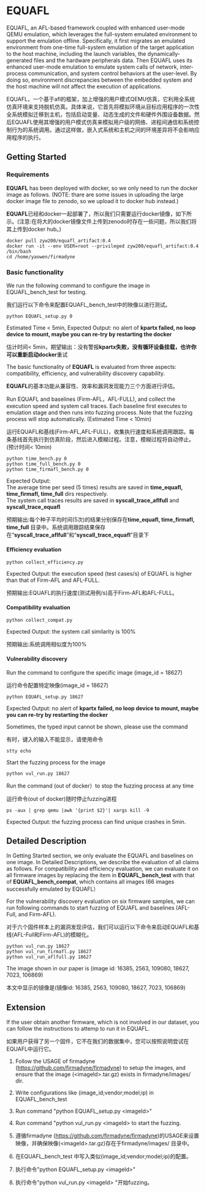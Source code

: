 
# EQUAFL

EQUAFL, an AFL-based framework coupled with enhanced user-mode QEMU emulation, which leverages the full-system emulated environment to support the emulation offline. Specifically, it first migrates an emulated environment from one-time full-system emulation of the target application to the host machine, including the launch variables, the dynamically-generated files and the hardware peripherals data. Then EQUAFL uses its enhanced user-mode emulation to emulate system calls of network, inter-process communication, and system control behaviors at the user-level. By doing so, environment discrepancies between the embedded system and the host machine will not affect the execution of applications.

EQUAFL，一个基于afl的框架，加上增强的用户模式QEMU仿真，它利用全系统仿真环境来支持脱机仿真。具体来说，它首先将模拟环境从目标应用程序的一次性全系统模拟迁移到主机，包括启动变量、动态生成的文件和硬件外围设备数据。然后EQUAFL使用其增强的用户模式仿真来模拟用户级的网络、进程间通信和系统控制行为的系统调用。通过这样做，嵌入式系统和主机之间的环境差异将不会影响应用程序的执行。

## Getting Started

### Requirements

**EQUAFL** has been deployed with docker, so we only need to run the docker image as follows. (NOTE: thare are some issues in uploading the large docker image file to zenodo, so we upload it to docker hub instead.)

**EQUAFL**已经和docker一起部署了，所以我们只需要运行docker镜像，如下所示。(注意:在将大的docker镜像文件上传到zenodo时存在一些问题，所以我们将其上传到docker hub。)

```
docker pull zyw200/equafl_artifact:0.4
docker run -it --env USER=root --privileged zyw200/equafl_artifact:0.4 /bin/bash	
cd /home/yaowen/firmadyne
```

### Basic functionality
We  run the following command to configure the image in EQUAFL_bench_test for testing.

我们运行以下命令来配置EQUAFL_bench_test中的映像以进行测试。

```
python EQUAFL_setup.py 0
```

Estimated Time < 5min,  Expected Output: no alert of **kpartx failed, no loop device to mount, maybe you can re-try by restarting the docker**

估计时间< 5min，期望输出：没有警报**kpartx失败，没有循环设备挂载，也许你可以重新启动docker**重试

The basic functionality of **EQUAFL** is evaluated from three aspects: compatibility, efficiency, and vulnerability discovery capability.

**EQUAFL**的基本功能从兼容性、效率和漏洞发现能力三个方面进行评估。

Run EQUAFL and baselines (Firm-AFL，AFL-FULL), and collect the execution speed and system call traces. Each baseline first executes to emulation stage and then runs into fuzzing process. Note that the fuzzing process will stop automatically. (Estimated Time < 10min)

运行EQUAFL和基线(Firm-AFL,AFL-FULL)，收集执行速度和系统调用跟踪。每条基线首先执行到仿真阶段，然后进入模糊过程。注意，模糊过程将自动停止。(预计时间< 10min)

```
python time_bench.py 0
python time_full_bench.py 0
python time_firmafl_bench.py 0
```

Expected Output: 	
The average time per seed (5 times) results are saved in **time_equafl, time_firmafl, time_full** dirs respectively.	
The system call traces results are saved in **syscall_trace_aflfull** and **syscall_trace_equafl**

预期输出:每个种子平均时间(5次)的结果分别保存在**time_equafl, time_firmafl, time_full** 目录中。系统调用跟踪结果保存在“**syscall_trace_aflfull**”和“**syscall_trace_equafl**”目录下

#### Efficiency evaluation 

```
python collect_efficiency.py
```

Expected Output: the execution speed (test cases/s) of EQUAFL is higher than that of  Firm-AFL and AFL-FULL.

预期输出:EQUAFL的执行速度(测试用例/s)高于Firm-AFL和AFL-FULL。

#### Compatibility evaluation

```
python collect_compat.py
```

Expected Output: the system call similarity is 100%

预期输出:系统调用相似度为100%

#### Vulnerability discovery
Run the command to configure the specific image (image_id = 18627)

运行命令配置特定映像(image_id = 18627)

```
python EQUAFL_setup.py 18627
```

Expected Output: no alert of **kpartx failed, no loop device to mount, maybe you can re-try by restarting the docker**

Sometimes, the typed input cannot be shown, please use the command

有时，键入的输入不能显示，请使用命令

```
stty echo
```

Start the fuzzing process for the image

```
python vul_run.py 18627
```

Run the command (out of docker）to stop the fuzzing process at any time

运行命令(out of docker)随时停止fuzzing进程

```
ps -aux | grep qemu |awk '{print $2}'| xargs kill -9
```

Expected Output: the fuzzing process can find  unique crashes in 5min.

## Detailed Description
In Getting Started section, we only evaluate the EQUAFL and baselines on one image.
In Detailed Descriptions, we describe the evaluation of all claims as follows.
For compatibility and efficiency evaluation, we can evaluate it on all firmware images by replacing the item in **EQUAFL_bench_test** with that of **EQUAFL_bench_compat**, which contains all images (66 images successfully emulated by EQUAFL）

For the vulnerability discovery evaluation on six firmware samples,  we can run following commands to start fuzzing of EQUAFL and baselines (AFL-Full, and Firm-AFL).

对于六个固件样本上的漏洞发现评估，我们可以运行以下命令来启动EQUAFL和基线(AFL-Full和Firm-AFL)的模糊化。

```
python vul_run.py 18627
python vul_run_firmafl.py 18627
python vul_run_aflfull.py 18627
```

The image shown in our paper is (image id: 16385, 2563, 109080, 18627, 7023, 106869)

本文中显示的镜像是(镜像id: 16385, 2563, 109080, 18627, 7023, 106869)

## Extension
If the user obtain another firmware, which is not involved in our dataset, you can follow the instructions to attemp to run it in EQUAFL.

如果用户获得了另一个固件，它不在我们的数据集中，您可以按照说明尝试在EQUAFL中运行它。

1. Follow the USAGE of firmadyne (https://github.com/firmadyne/firmadyne) to setup the images, and ensure that the image (\<imageId\>.tar.gz) exists in firmadyne/images/ dir.
2. Write configurations like (image_id;vendor;model;ip) in EQUAFL_bench_test
3. Run command "python EQUAFL_setup.py \<imageId\>"
4. Run command "python vul_run.py \<imageId\> to start the fuzzing.

1. 遵循firmadyne (https://github.com/firmadyne/firmadyne)的USAGE来设置映像，并确保映像(\<imageId\>.tar.gz)存在于firmadyne/images/ 目录中。
2. 在EQUAFL_bench_test 中写入类似(image_id;vendor;model;ip)的配置。
4. 执行命令"python EQUAFL_setup.py \<imageId\>"
5. 执行命令"python vul_run.py \<imageId\> "开始fuzzing。